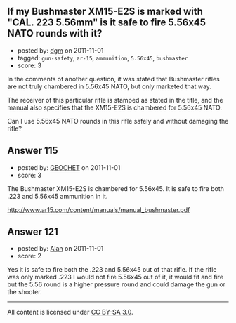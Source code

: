 ## If my Bushmaster XM15-E2S is marked with "CAL. 223 5.56mm" is it safe to fire 5.56x45 NATO rounds with it?

- posted by: [dgm](https://stackexchange.com/users/-1/78-dgm) on 2011-11-01
- tagged: `gun-safety`, `ar-15`, `ammunition`, `5.56x45`, `bushmaster`
- score: 3

In the comments of another question, it was stated that Bushmaster rifles are not truly chambered in 5.56x45 NATO, but only marketed that way.

The receiver of this particular rifle is stamped as stated in the title, and the manual also specifies that the XM15-E2S is chambered for 5.56x45 NATO.

Can I use 5.56x45 NATO rounds in this rifle safely and without damaging the rifle?


## Answer 115

- posted by: [GEOCHET](https://stackexchange.com/users/-1/22-geochet) on 2011-11-01
- score: 3

The Bushmaster XM15-E2S is chambered for 5.56x45. It is safe to fire both .223 and 5.56x45 ammunition in it.

http://www.ar15.com/content/manuals/manual_bushmaster.pdf


## Answer 121

- posted by: [Alan](https://stackexchange.com/users/-1/107-alan) on 2011-11-01
- score: 2

Yes it is safe to fire both the .223 and 5.56x45 out of that rifle. If the rifle was only marked .223 I would not fire 5.56x45 out of it, it would fit and fire but the 5.56 round is a higher pressure round and could damage the gun or the shooter.



---

All content is licensed under [CC BY-SA 3.0](https://creativecommons.org/licenses/by-sa/3.0/).
